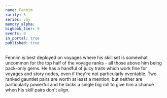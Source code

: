 ```yaml
---
name: Fennim
rarity: 5
series: voy
memory_alpha:
bigbook_tier: 9
events: 0
in_portal: true
published: true
---
```


Fennim is best deployed on voyages where his skill set is somewhat uncommon for the top half of the voyage ranks - all those above him being pack-only gems. He has a handful of juicy traits which work fine for voyages and story nodes, even if they're not particularly eventable. Two ranked gauntlet pairs are worth at least a mention, but neither are particularly powerful and he lacks a single big roll to give him a chance when his skill pairs don't align.
